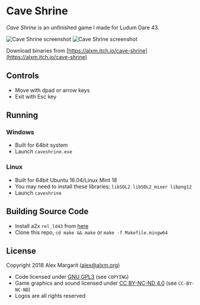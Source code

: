 # Cave Shrine

*Cave Shrine* is an unfinished game I made for Ludum Dare 43.

![Cave Shrine screenshot](https://github.com/alxm/cave-shrine/raw/master/assets/screenshots/Cave-Shrine-01.png "Cave Shrine screenshot")
![Cave Shrine screenshot](https://github.com/alxm/cave-shrine/raw/master/assets/screenshots/Cave-Shrine-02.png "Cave Shrine screenshot")

Download binaries from [https://alxm.itch.io/cave-shrine](https://alxm.itch.io/cave-shrine)

## Controls

* Move with dpad or arrow keys
* Exit with Esc key

## Running

### Windows

* Built for 64bit system
* Launch `caveshrine.exe`

### Linux

* Built for 64bit Ubuntu 16.04/Linux Mint 18
* You may need to install these libraries: `libSDL2 libSDL2_mixer libpng12`
* Launch `caveshrine`

## Building Source Code

* Install a2x `rel_ld43` from [here](https://github.com/alxm/a2x/tree/rel_ld43)
* Clone this repo, `cd make && make` or `make -f Makefile.mingw64`

## License

Copyright 2018 Alex Margarit (alex@alxm.org)

* Code licensed under [GNU GPL3](https://www.gnu.org/licenses/gpl.html) (see `COPYING`)
* Game graphics and sound licensed under [CC BY-NC-ND 4.0](https://creativecommons.org/licenses/by-nc-nd/4.0/) (see `CC-BY-NC-ND`)
* Logos are all rights reserved
